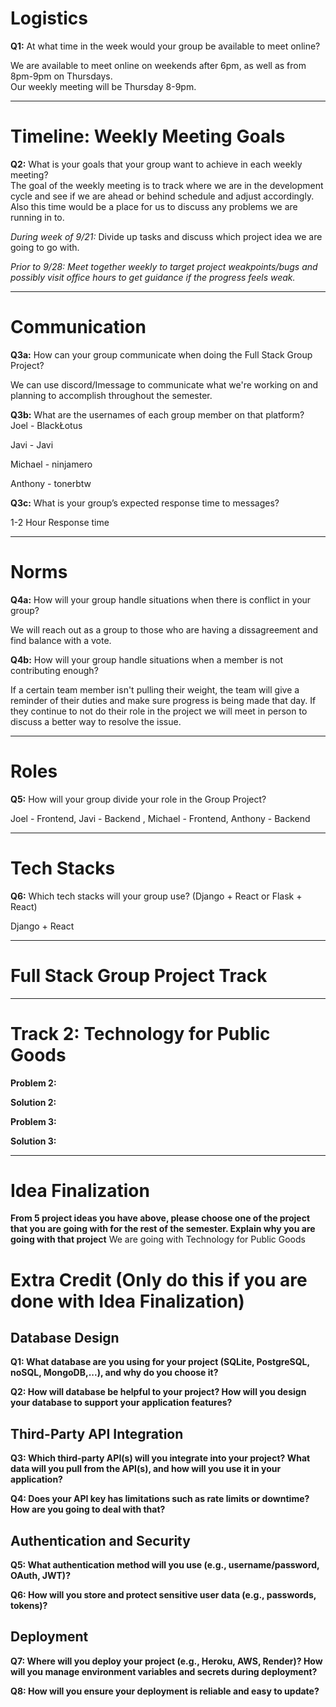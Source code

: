 # Logistics  

**Q1:** At what time in the week would your group be available to meet online?  

We are available to meet online on weekends after 6pm, as well as from 8pm-9pm on Thursdays.  
Our weekly meeting will be Thursday 8-9pm. 

---

# Timeline: Weekly Meeting Goals  

**Q2:** What is your goals that your group want to achieve in each weekly meeting?  
The goal of the weekly meeting is to track where we are in the development cycle and see if we are ahead or behind schedule and adjust accordingly. Also this time would be a place for us to discuss any problems we are running in to.

*During week of 9/21:* Divide up tasks and discuss which project idea we are going to go with.

*Prior to 9/28: Meet together weekly to target project weakpoints/bugs and possibly visit office hours to get guidance if the progress feels weak.*  

---

# Communication  

**Q3a:** How can your group communicate when doing the Full Stack Group Project?  

We can use discord/Imessage to communicate what we're working on and planning to accomplish throughout the semester.

**Q3b:** What are the usernames of each group member on that platform?  
Joel - BlackŁotus

Javi - Javi

Michael - ninjamero

Anthony - tonerbtw

**Q3c:** What is your group’s expected response time to messages?  

1-2 Hour Response time

---

# Norms  

**Q4a:** How will your group handle situations when there is conflict in your group?  

We will reach out as a group to those who are having a dissagreement and find balance with a vote.

**Q4b:** How will your group handle situations when a member is not contributing enough?  

If a certain team member isn't pulling their weight, the team will give a reminder of their duties and make sure progress is being made that day. If they continue to not do their role in the project we will meet in person to discuss a better way to resolve the issue.



---

# Roles  

**Q5:** How will your group divide your role in the Group Project?  

Joel - Frontend, Javi - Backend , Michael - Frontend, Anthony - Backend


---

# Tech Stacks

**Q6:** Which tech stacks will your group use? (Django + React or Flask + React)

Django + React

---
# Full Stack Group Project Track  
---



# Track 2: Technology for Public Goods 

**Problem 2:**

**Solution 2:** 

**Problem 3:** 

**Solution 3:**  

--- 

# Idea Finalization

**From 5 project ideas you have above, please choose one of the project that you are going with for the rest of the semester. Explain why you are going with that project**
We are going with Technology for Public Goods

# Extra Credit (Only do this if you are done with Idea Finalization)

## Database Design

**Q1: What database are you using for your project (SQLite, PostgreSQL, noSQL, MongoDB,...), and why do you choose it?**

**Q2: How will database be helpful to your project? How will you design your database to support your application features?**

## Third-Party API Integration

**Q3: Which third-party API(s) will you integrate into your project? What data will you pull from the API(s), and how will you use it in your application?**

**Q4: Does your API key has limitations such as rate limits or downtime? How are you going to deal with that?**

## Authentication and Security

**Q5: What authentication method will you use (e.g., username/password, OAuth, JWT)?**

**Q6: How will you store and protect sensitive user data (e.g., passwords, tokens)?**

## Deployment

**Q7: Where will you deploy your project (e.g., Heroku, AWS, Render)? How will you manage environment variables and secrets during deployment?**

**Q8: How will you ensure your deployment is reliable and easy to update?**
